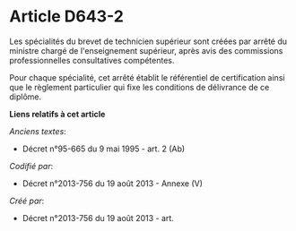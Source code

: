 # Article D643-2

Les spécialités du brevet de technicien supérieur sont créées par arrêté du ministre chargé de l'enseignement supérieur,
après avis des commissions professionnelles consultatives compétentes.

Pour chaque spécialité, cet arrêté établit le référentiel de certification ainsi que le règlement particulier qui fixe les
conditions de délivrance de ce diplôme.

**Liens relatifs à cet article**

_Anciens textes_:

  - Décret n°95-665 du 9 mai 1995 - art. 2 (Ab)

_Codifié par_:

  - Décret n°2013-756 du 19 août 2013 -  Annexe (V)

_Créé par_:

  - Décret n°2013-756 du 19 août 2013 - art.
